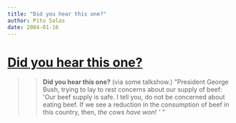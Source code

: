```yaml
---
title: "Did you hear this one?"
author: Pito Salas
date: 2004-01-16
---
```

# [Did you hear this one?](None)



>>

>> **Did you hear this one?** (via some talkshow.) "President George Bush,
trying to lay to rest concerns about our supply of beef: 'Our beef supply is
safe. I tell you, do not be concerned about eating beef. If we see a reduction
in the consumption of beef in this country, then, _the cows have won! ' "_


